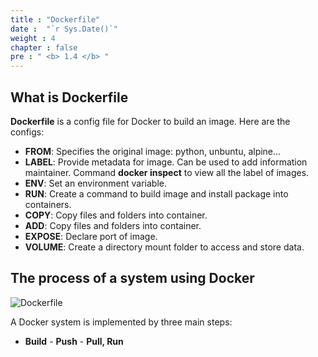 ```yaml
---
title : "Dockerfile"
date :  "`r Sys.Date()`" 
weight : 4 
chapter : false
pre : " <b> 1.4 </b> "
---
```


## What is Dockerfile

**Dockerfile** is a config file for Docker to build an image. Here are the configs:

- **FROM**: Specifies the original image: python, unbuntu, alpine...
- **LABEL**: Provide metadata for image. Can be used to add information maintainer. Command **docker inspect** to view all the label of images.
- **ENV**: Set an environment variable.
- **RUN**: Create a command to build image and install package into containers.
- **COPY**: Copy files and folders into container.
- **ADD**: Copy files and folders into container.
- **EXPOSE**: Declare port of image.
- **VOLUME**: Create a directory mount folder to access and store data.

## The process of a system using Docker

![Dockerfile](/Dung_aws_study/images/1-Introduce/process.png)

A Docker system is implemented by three main steps:

- **Build** - **Push** - **Pull, Run**
